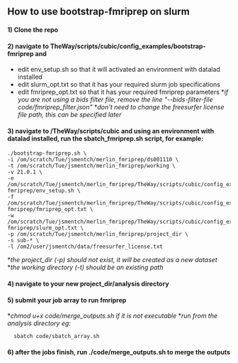 ## How to use bootstrap-fmriprep on slurm

#### 1) Clone the repo
#### 2) navigate to TheWay/scripts/cubic/config_examples/bootstrap-fmriprep and 

- edit env_setup.sh so that it will activated an environment with datalad installed
- edit slurm_opt.txt so that it has your required slurm job specifications
- edit fmriprep_opt.txt so that it has your required fmriprep parameters
**if you are not using a bids filter file, remove the line "--bids-filter-file code/fmriprep_filter.json"*
**don't need to change the freesurfer license file path, this can be specified later*


#### 3) navigate to /TheWay/scripts/cubic and using an environment with datalad installed, run the sbatch_fmriprep.sh script, for example:

    ./bootstrap-fmriprep.sh \
    -i /om/scratch/Tue/jsmentch/merlin_fmriprep/ds001110 \
    -t /om/scratch/Tue/jsmentch/merlin_fmriprep/working \
    -v 21.0.1 \
    -e /om/scratch/Tue/jsmentch/merlin_fmriprep/TheWay/scripts/cubic/config_examples/bootstrap-fmriprep/env_setup.sh \
    -f /om/scratch/Tue/jsmentch/merlin_fmriprep/TheWay/scripts/cubic/config_examples/bootstrap-fmriprep/fmriprep_opt.txt \
    -w /om/scratch/Tue/jsmentch/merlin_fmriprep/TheWay/scripts/cubic/config_examples/bootstrap-fmriprep/slurm_opt.txt \
    -p /om/scratch/Tue/jsmentch/merlin_fmriprep/project_dir \
    -s sub-* \
    -l /om2/user/jsmentch/data/freesurfer_license.txt

  **the project_dir (-p) should not exist, it will be created as a new dataset*
  **the working directory (-t) should be an existing path*
#### 4) navigate to your new project_dir/analysis directory
#### 5) submit your job array to run fmriprep
  **chmod u+x code/merge_outputs.sh if it is not executable*
  **run from the analysis directory eg:*
  
      sbatch code/sbatch_array.sh
#### 6) after the jobs finish, run ./code/merge_outputs.sh to merge the outputs
